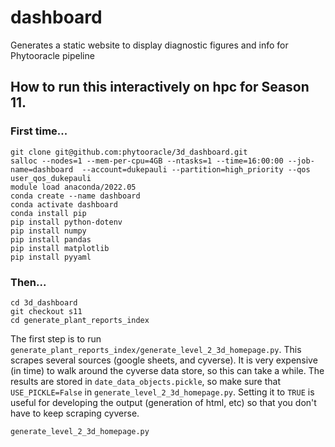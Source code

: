 # dashboard
Generates a static website to display diagnostic figures and info for Phytooracle pipeline


## How to run this interactively on hpc for Season 11.

### First time...
```
git clone git@github.com:phytooracle/3d_dashboard.git
salloc --nodes=1 --mem-per-cpu=4GB --ntasks=1 --time=16:00:00 --job-name=dashboard  --account=dukepauli --partition=high_priority --qos user_qos_dukepauli
module load anaconda/2022.05
conda create --name dashboard
conda activate dashboard
conda install pip
pip install python-dotenv
pip install numpy
pip install pandas
pip install matplotlib
pip install pyyaml
```

### Then...
```
cd 3d_dashboard
git checkout s11
cd generate_plant_reports_index
```

The first step is to run
`generate_plant_reports_index/generate_level_2_3d_homepage.py`.  This scrapes
several sources (google sheets, and cyverse).  It is very expensive (in time)
to walk around the cyverse data store, so this can take a while.  The results
are stored in `date_data_objects.pickle`, so make sure that `USE_PICKLE=False`
in `generate_level_2_3d_homepage.py`.  Setting it to `TRUE` is useful for
developing the output (generation of html, etc) so that you don't have to keep
scraping cyverse.

```
generate_level_2_3d_homepage.py
```


